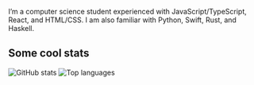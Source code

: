 I’m a computer science student experienced with JavaScript/TypeScript, React, and HTML/CSS. I am also familiar with Python, Swift, Rust, and Haskell.

## Some cool stats

![GitHub stats](https://github-readme-stats-kohl-tau.vercel.app/api?username=JadeZerotoHero&include_all_commits=true)
![Top languages](https://github-readme-stats-kohl-tau.vercel.app/api/top-langs?username=JadeZerotoHero&layout=compact&langs_count=10)
